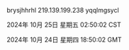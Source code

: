 brysjhhrhl 219.139.199.238 yqqlmgsycl

2024年 10月 25日 星期五 02:50:02 CST

2024年 10月 24日 星期四 18:50:02 GMT
